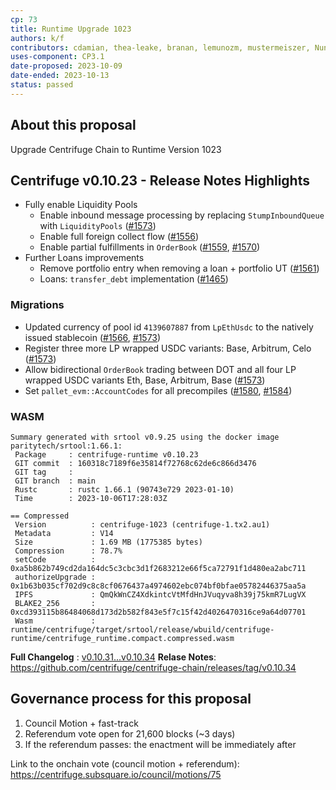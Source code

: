 ```yaml
---
cp: 73
title: Runtime Upgrade 1023
authors: k/f
contributors: cdamian, thea-leake, branan, lemunozm, mustermeiszer, NunoAlexandre, wischli
uses-component: CP3.1
date-proposed: 2023-10-09
date-ended: 2023-10-13
status: passed
---
```


## About this proposal

Upgrade Centrifuge Chain to Runtime Version 1023

## Centrifuge v0.10.23 - Release Notes Highlights

* Fully enable Liquidity Pools
  * Enable inbound message processing by replacing `StumpInboundQueue` with `LiquidityPools` ([#1573](https://github.com/centrifuge/centrifuge-chain/pull/1573))
  * Enable full foreign collect flow ([#1556](https://github.com/centrifuge/centrifuge-chain/pull/1556))
  * Enable partial fulfillments in `OrderBook` ([#1559](https://github.com/centrifuge/centrifuge-chain/pull/1559), [#1570](https://github.com/centrifuge/centrifuge-chain/pull/1570))
* Further Loans improvements
  * Remove portfolio entry when removing a loan + portfolio UT ([#1561](https://github.com/centrifuge/centrifuge-chain/pull/1561))
  * Loans: `transfer_debt` implementation ([#1465](https://github.com/centrifuge/centrifuge-chain/pull/1465))

### Migrations

* Updated currency of pool id `4139607887` from `LpEthUsdc` to the natively issued stablecoin ([#1566](https://github.com/centrifuge/centrifuge-chain/pull/1566), [#1573](https://github.com/centrifuge/centrifuge-chain/pull/1573))
* Register three more LP wrapped USDC variants: Base, Arbitrum, Celo ([#1573](https://github.com/centrifuge/centrifuge-chain/pull/1573))
* Allow bidirectional `OrderBook` trading between DOT and all four LP wrapped USDC variants Eth, Base, Arbitrum, Base ([#1573](https://github.com/centrifuge/centrifuge-chain/pull/1573))
* Set `pallet_evm::AccountCodes` for all precompiles ([#1580](https://github.com/centrifuge/centrifuge-chain/pull/1580), [#1584](https://github.com/centrifuge/centrifuge-chain/pull/1584))

### WASM

```
Summary generated with srtool v0.9.25 using the docker image paritytech/srtool:1.66.1:
 Package     : centrifuge-runtime v0.10.23
 GIT commit  : 160318c7189f6e35814f72768c62de6c866d3476
 GIT tag     : 
 GIT branch  : main
 Rustc       : rustc 1.66.1 (90743e729 2023-01-10)
 Time        : 2023-10-06T17:28:03Z

== Compressed
 Version          : centrifuge-1023 (centrifuge-1.tx2.au1)
 Metadata         : V14
 Size             : 1.69 MB (1775385 bytes)
 Compression      : 78.7%
 setCode          : 0xa5b862b749cd2da164dc5c3cbc3d1f2683212e66f5ca72791f1d480ea2abc711
 authorizeUpgrade : 0x1b63b035cf702d9c8c8cf0676437a4974602ebc074bf0bfae05782446375aa5a
 IPFS             : QmQkWnCZ4XdkintcVtMfdHnJVuqyva8h39j75kmR7LugVX
 BLAKE2_256       : 0xcd393115b86484068d173d2b582f843e5f7c15f42d4026470316ce9a64d07701
 Wasm             : runtime/centrifuge/target/srtool/release/wbuild/centrifuge-runtime/centrifuge_runtime.compact.compressed.wasm
```

**Full Changelog** : [v0.10.31...v0.10.34](https://github.com/centrifuge/centrifuge-chain/compare/v0.10.31...v0.10.34)
**Relase Notes**: https://github.com/centrifuge/centrifuge-chain/releases/tag/v0.10.34


## Governance process for this proposal
1. Council Motion + fast-track
2. Referendum vote open for 21,600 blocks (~3 days)
3. If the referendum passes: the enactment will be immediately after

Link to the onchain vote (council motion + referendum): https://centrifuge.subsquare.io/council/motions/75
